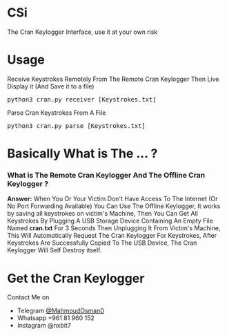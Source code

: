 # CSi
The Cran Keylogger Interface, use it at your own risk
# Usage
Receive Keystrokes Remotely From The Remote Cran Keylogger Then Live Display it (And Save it to a file)
<pre>python3 cran.py receiver [Keystrokes.txt]</pre>
Parse Cran Keystrokes From A File
<pre>python3 cran.py parse [Keystrokes.txt] </pre>
# Basically What is The ... ?
<h3>What is The Remote Cran Keylogger And The Offline Cran Keylogger ?</h3>
<p><strong>Answer:</strong> When You Or Your Victim Don't Have Access To The Internet (Or No Port Forwarding Available) You Can Use The Offline Keylogger, It works by saving all keystrokes on victim's Machine, Then You Can Get All Keystrokes By Plugging A USB Storage Device Containing An Empty File Named <strong>cran.txt</strong> For 3 Seconds Then Unplugging It From Victim's Machine, This Will Automatically Request The Cran Keylogger For Keystrokes, After Keystrokes Are Successfully Copied To The USB Device, The Cran Keylogger Will Self Destroy itself.</p>

# Get the Cran Keylogger
Contact Me on 
<ul><li>Telegram <a href="https://t.me/MahmoudOsman0">@MahmoudOsman0</a></li>
<li>Whatsapp +961 81 960 152</li>
<li>Instagram @nxbit7</li>
